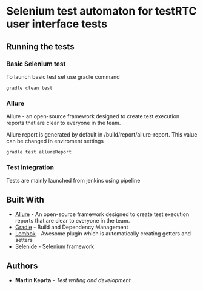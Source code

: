 # Selenium test automaton for testRTC user interface tests

## Running the tests

### Basic Selenium test

To launch basic test set use gradle command

```
gradle clean test
```

### Allure

Allure - an open-source framework designed to create test execution reports that are clear to everyone in the team.

Allure report is generated by default in /build/report/allure-report. This value can be changed in enviroment settings

```
gradle test allureReport
```

### Test integration

Tests are mainly launched from jenkins using pipeline


## Built With
* [Allure](http://allure.qatools.ru/) - An open-source framework designed to create test execution reports that are clear to everyone in the team.
* [Gradle](https://gradle.org/) - Build and Dependency Management
* [Lombok](https://projectlombok.org/) - Awesome plugin which is automatically creating getters and setters
* [Selenide](http://selenide.org/) - Selenium framework



## Authors

* **Martin Keprta** - *Test writing and development*

